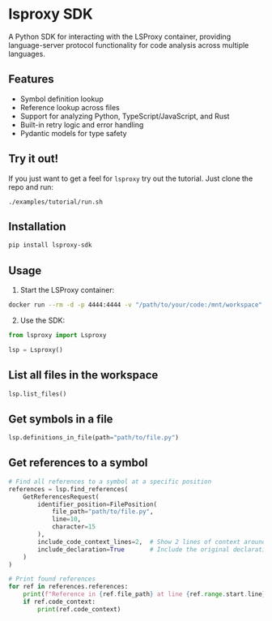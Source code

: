 # lsproxy SDK

A Python SDK for interacting with the LSProxy container, providing language-server protocol functionality for code analysis across multiple languages.

## Features

- Symbol definition lookup
- Reference lookup across files
- Support for analyzing Python, TypeScript/JavaScript, and Rust
- Built-in retry logic and error handling
- Pydantic models for type safety

## Try it out!
If you just want to get a feel for `lsproxy` try out the tutorial. Just clone the repo and run:

```
./examples/tutorial/run.sh
```

## Installation

```bash
pip install lsproxy-sdk
```

## Usage

1. Start the LSProxy container:
```bash
docker run --rm -d -p 4444:4444 -v "/path/to/your/code:/mnt/workspace" --name lsproxy agenticlabs/lsproxy:0.1.0a1
```

2. Use the SDK:
```python
from lsproxy import Lsproxy

lsp = Lsproxy()
```

## List all files in the workspace
```python
lsp.list_files()
```

## Get symbols in a file
```python
lsp.definitions_in_file(path="path/to/file.py")
```

## Get references to a symbol
```python
# Find all references to a symbol at a specific position
references = lsp.find_references(
    GetReferencesRequest(
        identifier_position=FilePosition(
            file_path="path/to/file.py",
            line=10,
            character=15
        ),
        include_code_context_lines=2,  # Show 2 lines of context around each reference
        include_declaration=True       # Include the original declaration
    )
)

# Print found references
for ref in references.references:
    print(f"Reference in {ref.file_path} at line {ref.range.start.line}")
    if ref.code_context:
        print(ref.code_context)
```



